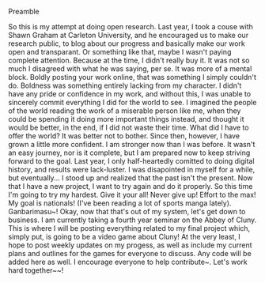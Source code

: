Preamble

So this is my attempt at doing open research. 
Last year, I took a couse with Shawn Graham at Carleton University, and he encouraged us to make our research public, to blog about our progress and basically make our work open and transparant. Or something like that, maybe I wasn't paying complete attention. Because at the time, I didn't really buy it. 
It was not so much I disagreed with what he was saying, per se. It was more of a mental block. Boldly posting your work online, that was something I simply couldn't do. Boldness was something entirely lacking from my character. I didn't have any pride or confidence in my work, and without this, I was unable to sincerely commit everything I did for the world to see. I imagined the people of the world reading the work of a miserable person like me, when they could be spending it doing more important things instead, and thought it would be better, in the end, if I did not waste their time. What did I have to offer the world? It was better not to bother. 
Since then, however, I have grown a little more confident. I am stronger now than I was before. It wasn't an easy journey, nor is it complete, but I am prepared now to keep striving forward to the goal. Last year, I only half-heartedly comitted to doing digital history, and results were lack-luster. I was disapointed in myself for a while, but eventually... I stood up and realized that the past isn't the present. 
Now that I have a new project, I want to try again and do it properly. 
So this time I'm going to try my hardest. Give it your all! Never give up! Effort to the max! My goal is nationals! (I've been reading a lot of sports manga lately). Ganbarimasu~!
Okay, now that that's out of my system, let's get down to business. 
I am currently taking a fourth year seminar on the Abbey of Cluny. This is where I will be posting everything related to my final project which, simply put, is going to be a video game about Cluny! 
At the very least, I hope to post weekly updates on my progess, as well as include my current plans and outlines for the games for everyone to discuss. Any code will be added here as well. I encourage everyone to help contribute~. Let's work hard together~~!
